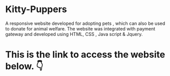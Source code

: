 # Kitty-Puppers
A responsive website developed for adopting pets , which can also be used to donate for animal welfare. The website was integrated with payment gateway and developed using HTML, CSS , Java script &amp; Jquery.

# This is the link to access the website below. :point_down:<br/>


